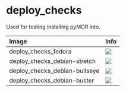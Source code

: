 



# deploy_checks

Used for testing installing pyMOR into.

| Image  | Info |
| :----- | :--- |
| deploy_checks_fedora | [![](https://img.shields.io/docker/pulls/pymor/deploy_checks_fedora.svg)](https://hub.docker.com/repository/docker/pymor/deploy_checks_fedora "deploy_checks mixin") |
| deploy_checks_debian-stretch | [![](https://img.shields.io/docker/pulls/pymor/deploy_checks_debian-stretch.svg)](https://hub.docker.com/repository/docker/pymor/deploy_checks_debian-stretch "deploy_checks mixin") |
| deploy_checks_debian-bullseye | [![](https://img.shields.io/docker/pulls/pymor/deploy_checks_debian-bullseye.svg)](https://hub.docker.com/repository/docker/pymor/deploy_checks_debian-bullseye "deploy_checks mixin") |
| deploy_checks_debian-buster | [![](https://img.shields.io/docker/pulls/pymor/deploy_checks_debian-buster.svg)](https://hub.docker.com/repository/docker/pymor/deploy_checks_debian-buster "deploy_checks mixin") |
